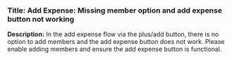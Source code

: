 ### Title: Add Expense: Missing member option and add expense button not working

**Description:**
In the add expense flow via the plus/add button, there is no option to add members and the add expense button does not work. Please enable adding members and ensure the add expense button is functional.